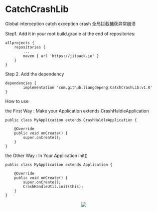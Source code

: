# CatchCrashLib

Global interception catch exception crash
全局拦截捕获异常崩溃

Step1. Add it in your root build.gradle at the end of repositories:

	allprojects {
		repositories {
			...
			maven { url 'https://jitpack.io' }
		}
	}
  
Step 2. Add the dependency

	dependencies {
	        implementation 'com.github.liangdepeng:CatchCrashLib:v1.0'
	}


How to use

the First Way : Make your Application extends CrashHaldleApplication
 
    public class MyApplication extends CrashHaldleApplication {
   
        @Override
        public void onCreate() {
            super.onCreate();
        }
    }


the Other Way : In Your Application init()

    public class MyApplication extends Application {

        @Override
    	public void onCreate() {
        	super.onCreate();
        	CrashHandleUtil.init(this);
    	}
    }
    
<div align=center><img src="https://raw.githubusercontent.com/liangdepeng/CatchCrashLib/master/example_dialog.jpg width=256 height=256 "/></div>


